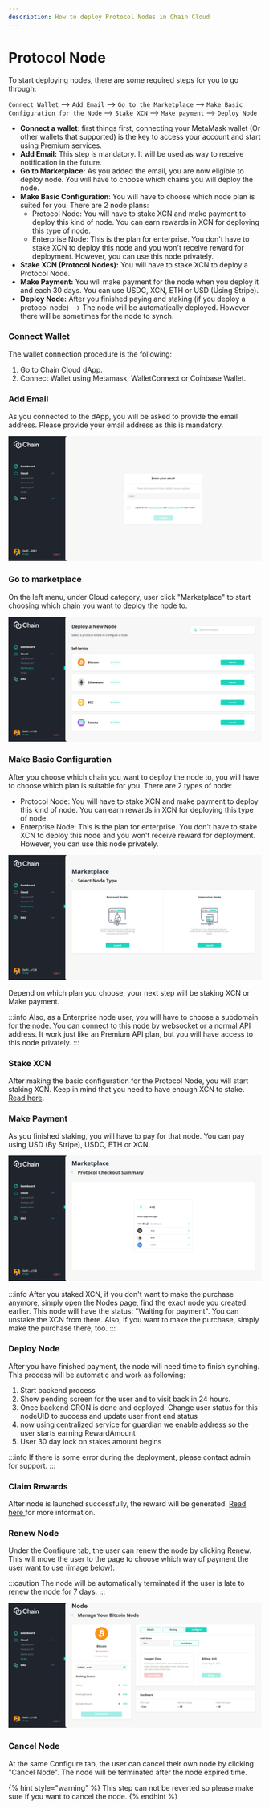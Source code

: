 ```yaml
---
description: How to deploy Protocol Nodes in Chain Cloud
---
```


# Protocol Node

To start deploying nodes, there are some required steps for you to go through:

`Connect Wallet` --> `Add Email` --> `Go to the Marketplace` --> `Make Basic Configuration for the Node` --> `Stake XCN` --> `Make payment` --> `Deploy Node`

* **Connect a wallet**: first things first, connecting your MetaMask wallet (Or other wallets that supported) is the key to access your account and start using Premium services.
* **Add Email:** This step is mandatory. It will be used as way to receive notification in the future.
* **Go to Marketplace:** As you added the email, you are now eligible to deploy node. You will have to choose which chains you will deploy the node.
* **Make Basic Configuration**: You will have to choose which node plan is suited for you. There are 2 node plans:
  * Protocol Node: You will have to stake XCN and make payment to deploy this kind of node. You can earn rewards in XCN for deploying this type of node.
  * Enterprise Node: This is the plan for enterprise. You don't have to stake XCN to deploy this node and you won't receive reward for deployment. However, you can use this node privately.
* **Stake XCN (Protocol Nodes):** You will have to stake XCN to deploy a Protocol Node.
* **Make Payment:** You will make payment for the node when you deploy it and each 30 days. You can use USDC, XCN, ETH or USD (Using Stripe).
* **Deploy Node:** After you finished paying and staking (if you deploy a protocol node) --> The node will be automatically deployed. However there will be sometimes for the node to synch.

### **Connect Wallet**

The wallet connection procedure is the following:

1. Go to Chain Cloud dApp.
2. Connect Wallet using Metamask, WalletConnect or Coinbase Wallet.

### **Add Email**

As you connected to the dApp, you will be asked to provide the email address. Please provide your email address as this is mandatory.

![Add Email](../../../../static/img/add-email.png)

### Go to marketplace

On the left menu, under Cloud category, user click "Marketplace" to start choosing which chain you want to deploy the node to.

![Marketplace](../../../../static/img/marketplace.png)

### Make Basic Configuration

After you choose which chain you want to deploy the node to, you will have to choose which plan is suitable for you. There are 2 types of node:

* Protocol Node: You will have to stake XCN and make payment to deploy this kind of node. You can earn rewards in XCN for deploying this type of node.
* Enterprise Node: This is the plan for enterprise. You don't have to stake XCN to deploy this node and you won't receive reward for deployment. However, you can use this node privately.

![Choosing Plan](../../../../static/img/basic-config.png)

Depend on which plan you choose, your next step will be staking XCN or Make payment.

:::info
Also, as a Enterprise node user, you will have to choose a subdomain for the node. You can connect to this node by websocket or a normal API address. It work just like an Premium API plan, but you will have access to this node privately.&#x20;
:::

### Stake XCN

After making the basic configuration for the Protocol Node, you will start staking XCN. Keep in mind that you need to have enough XCN to stake. [Read here](./node-staking.md).

### Make Payment <a href="#make-payment" id="make-payment"></a>

As you finished staking, you will have to pay for that node. You can pay using USD (By Stripe), USDC, ETH or XCN.

![Payment](../../../../static/img/make-payment.png)

:::info
After you staked XCN, if you don't want to make the purchase anymore, simply open the Nodes page, find the exact node you created earlier. This node will have the status: "Waiting for payment". You can unstake the XCN from there. Also, if you want to make the purchase, simply make the purchase there, too.
:::

### Deploy Node

After you have finished payment, the node will need time to finish synching. This process will be automatic and work as following:

1. Start backend process
2. Show pending screen for the user and to visit back in 24 hours.
3. Once backend CRON is done and deployed. Change user status for this nodeUID to success and update user front end status
4. now using centralized service for guardian we enable address so the user starts earning RewardAmount
5. User 30 day lock on stakes amount begins

:::info
If there is some error during the deployment, please contact admin for support.
:::

### Claim Rewards

After node is launched successfully, the reward will be generated. [Read here ](./node-staking.md)for more information.

### Renew Node

Under the Configure tab, the user can renew the node by clicking Renew. This will move the user to the page to choose which way of payment the user want to use (image below).

:::caution
The node will be automatically terminated if the user is late to renew the node for 7 days.
:::

![Protocol Node detail page](../../../../static/img/renew-node.png)

### Cancel Node

At the same Configure tab, the user can cancel their own node by clicking "Cancel Node". The node will be terminated after the node expired time.

{% hint style="warning" %}
This step can not be reverted so please make sure if you want to cancel the node.
{% endhint %}